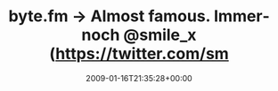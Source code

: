 ---
retweeted: false
source: <a href="http://twitter.com" rel="nofollow">Twitter Web Client</a>
entities:
  hashtags:
  - text: byte
    indices:
    - '0'
    - '5'
  symbols: []
  user_mentions:
  - name: "@smile_x *th"
    screen_name: smile_x
    indices:
    - '40'
    - '48'
    id_str: '14692865'
    id: '14692865'
  urls: []
display_text_range:
- '0'
- '69'
favorite_count: '0'
id_str: '1124763742'
truncated: false
retweet_count: '0'
id: '1124763742'
created_at: Fri Jan 16 21:35:28 +0000 2009
favorited: false
full_text: "#byte.fm -&gt; Almost famous. Immernoch [@smile_x](https://twitter.com/smile_x)
  dankbar für den Tip."
lang: de
tags:
- byte
- pesos/twitter
date: '2009-01-16T21:35:28+00:00'
src: https://twitter.com/bascht/status/1124763742
original_url: https://twitter.com/bascht/status/1124763742
type: twitter_tweet
text: "#byte.fm -&gt; Almost famous. Immernoch [@smile_x](https://twitter.com/smile_x)
  dankbar für den Tip."
title: byte.fm -&gt; Almost famous. Immernoch @smile_x (https://twitter.com/sm

---